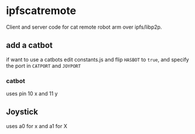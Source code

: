 # ipfscatremote

Client and server code for cat remote robot arm over ipfs/libp2p.

## add a catbot
if want to use a catbots edit constants.js and flip ```HASBOT``` to ```true```, and specify the port in ```CATPORT``` and ```JOYPORT```
### catbot
uses pin 10 x and 11 y

## Joystick
uses a0 for x and a1 for X
